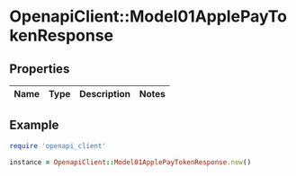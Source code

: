 # OpenapiClient::Model01ApplePayTokenResponse

## Properties

| Name | Type | Description | Notes |
| ---- | ---- | ----------- | ----- |

## Example

```ruby
require 'openapi_client'

instance = OpenapiClient::Model01ApplePayTokenResponse.new()
```

